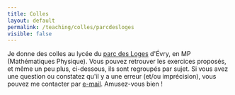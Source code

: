 ```yaml
---
title: Colles
layout: default
permalink: /teaching/colles/parcdesloges
visible: false
---
```


Je donne des colles au lycée du [parc des
Loges](http://www.lyc-parc-evry.ac-versailles.fr/) d'Évry, en MP (Mathématiques
Physique). Vous pouvez retrouver les exercices proposés, et même un peu plus,
ci-dessous, ils sont regroupés par sujet. Si vous avez une question ou
constatez qu'il y a une erreur (et/ou imprécision), vous pouvez me contacter par
[e-mail](mailto:{{site.email}}). Amusez-vous bien !
